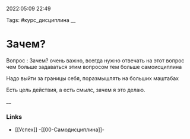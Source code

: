 2022:05:09 22:49

Tags: #курс_дисциплина
__ 

# Зачем?
Вопрос : Зачем? очень важно, всегда нужно отвечать на этот вопрос
чем больше задаваться этим вопросом тем больше самоисциплина

Надо выйти за границы себя, поразмышлять на больших маштабах

Есть цель действия, а есть смылс, зачем я это делаю.

__

### Links
- [[Успех]]
-[[00-Самодисциплина]]-